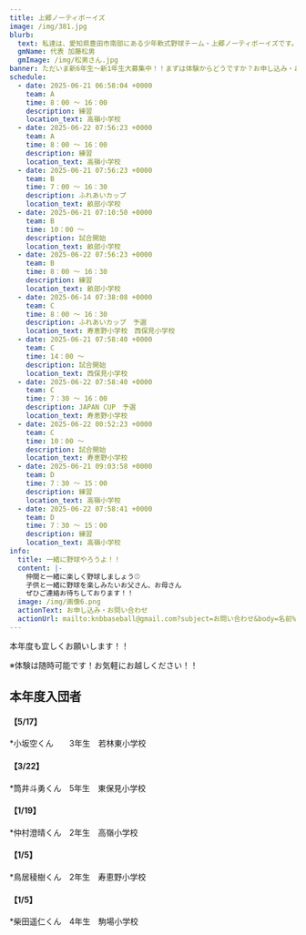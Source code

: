 ```yaml
---
title: 上郷ノーティボーイズ
image: /img/381.jpg
blurb:
  text: 私達は、愛知県豊田市南部にある少年軟式野球チーム・上郷ノーティボーイズです。野球を愛する少年・少女達の夢を育み、軟式野球を正しく指導し、体力向上と礼儀を養成します。また、親友同士の友情と交歓の場を与え、規則正しい明朗な少年・少女を育成することを目的としています。
  gmName: 代表 加藤松男
  gmImage: /img/松男さん.jpg
banner: ただいま新6年生～新1年生大募集中！！まずは体験からどうですか？お申し込み・お問い合わせはお気軽にどうぞ！！
schedule:
  - date: 2025-06-21 06:58:04 +0000
    team: A
    time: 8：00 ～ 16：00
    description: 練習
    location_text: 高嶺小学校
  - date: 2025-06-22 07:56:23 +0000
    team: A
    time: 8：00 ～ 16：00
    description: 練習
    location_text: 高嶺小学校
  - date: 2025-06-21 07:56:23 +0000
    team: B
    time: 7：00 ～ 16：30
    description: ふれあいカップ
    location_text: 畝部小学校
  - date: 2025-06-21 07:10:50 +0000
    team: B
    time: 10：00 ～
    description: 試合開始
    location_text: 畝部小学校
  - date: 2025-06-22 07:56:23 +0000
    team: B
    time: 8：00 ～ 16：30
    description: 練習
    location_text: 畝部小学校
  - date: 2025-06-14 07:38:08 +0000
    team: C
    time: 8：00 ～ 16：30
    description: ふれあいカップ　予選
    location_text: 寿恵野小学校　西保見小学校
  - date: 2025-06-21 07:58:40 +0000
    team: C
    time: 14：00 ～
    description: 試合開始
    location_text: 西保見小学校
  - date: 2025-06-22 07:58:40 +0000
    team: C
    time: 7：30 ～ 16：00
    description: JAPAN CUP　予選
    location_text: 寿恵野小学校
  - date: 2025-06-22 00:52:23 +0000
    team: C
    time: 10：00 ～
    description: 試合開始
    location_text: 寿恵野小学校
  - date: 2025-06-21 09:03:58 +0000
    team: D
    time: 7：30 ～ 15：00
    description: 練習
    location_text: 高嶺小学校
  - date: 2025-06-22 07:58:41 +0000
    team: D
    time: 7：30 ～ 15：00
    description: 練習
    location_text: 高嶺小学校
info:
  title: 一緒に野球やろうよ！！
  content: |-
    仲間と一緒に楽しく野球しましょう⚾
    子供と一緒に野球を楽しみたいお父さん、お母さん
    ぜひご連絡お待ちしております！！
  image: /img/画像6.png
  actionText: お申し込み・お問い合わせ
  actionUrl: mailto:knbbaseball@gmail.com?subject=お問い合わせ&body=名前%20%3A%0D%0Aふりがな%20%3A%0D%0A電話%20%3A%0D%0A学校名%20%3A%0D%0A学年%20%3A%0D%0Aお問い合せ内容%20%3A（例、体験・見学・入団希望）
---
```

本年度も宜しくお願いします！！


※体験は随時可能です！お気軽にお越しください！！

## 本年度入団者

#### 【5/17】

*小坂空くん　　3年生　若林東小学校

#### 【3/22】

*筒井斗勇くん　5年生　東保見小学校

#### 【1/19】

*仲村澄晴くん　2年生　高嶺小学校

#### 【1/5】

*鳥居稜樹くん　2年生　寿恵野小学校

#### 【1/5】

*柴田遥仁くん　4年生　駒場小学校

